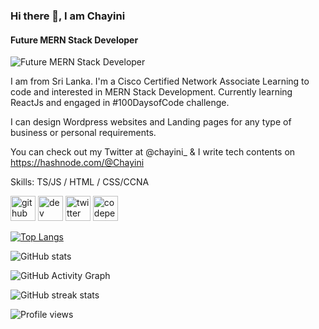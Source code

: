 ### Hi there 👋, I am Chayini
#### Future MERN Stack Developer
![Future MERN Stack Developer](https://pbs.twimg.com/profile_banners/1515231291393806337/1653479101/600x200)

I am from Sri Lanka. I'm a Cisco Certified Network Associate Learning to code and interested in MERN Stack Development. Currently learning ReactJs and engaged in #100DaysofCode challenge.

I can design Wordpress websites and Landing pages for any type of business or personal requirements.

You can check out my Twitter at @chayini_ & I write tech contents on https://hashnode.com/@Chayini

Skills: TS/JS / HTML / CSS/CCNA



[<img src='https://cdn.jsdelivr.net/npm/simple-icons@3.0.1/icons/github.svg' alt='github' height='40'>](https://github.com/ChayiniKV)  [<img src='https://cdn.jsdelivr.net/npm/simple-icons@3.0.1/icons/hashnode.svg' alt='dev' height='40'>](https://hashnode.com/@Chayini)  [<img src='https://cdn.jsdelivr.net/npm/simple-icons@3.0.1/icons/twitter.svg' alt='twitter' height='40'>](https://twitter.com/@chayini_)  [<img src='https://cdn.jsdelivr.net/npm/simple-icons@3.0.1/icons/codepen.svg' alt='codepen' height='40'>](https://codepen.io/https://codepen.io/SajiniKV)  

[![Top Langs](https://github-readme-stats.vercel.app/api/top-langs/?username=ChayiniKV)](https://github.com/anuraghazra/github-readme-stats)

![GitHub stats](https://github-readme-stats.vercel.app/api?username=ChayiniKV&show_icons=true)  

![GitHub Activity Graph](https://activity-graph.herokuapp.com/graph?username=ChayiniKV)  

![GitHub streak stats](https://github-readme-streak-stats.herokuapp.com/?user=ChayiniKV)  

![Profile views](https://gpvc.arturio.dev/ChayiniKV)  
